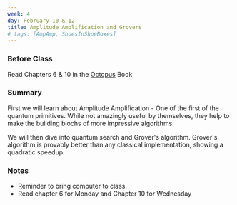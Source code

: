 ```yaml
---
week: 4
day: February 10 & 12
title: Amplitude Amplification and Grovers
# tags: [AmpAmp, ShoesInShoeBoxes]
---
```


### Before Class
Read Chapters 6 & 10 in the [Octopus](https://www.amazon.com/Programming-Quantum-Computers-Essential-Algorithms/dp/1492039683) Book

### Summary
First we will learn about Amplitude Amplification - One of the first of the quantum primitives. While not amazingly useful by themselves, they help to make the building blochs of more impressive algorithms.

We will then dive into quantum search and Grover's algorithm. Grover's algorithm is provably better than any classical implementation, showing a quadratic speedup.

### Notes
- Reminder to bring computer to class.
- Read chapter 6 for Monday and Chapter 10 for Wednesday